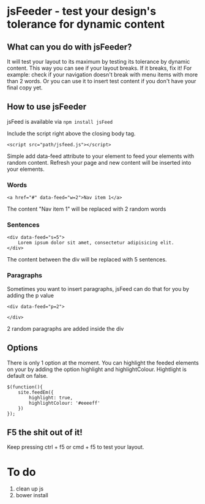 
# jsFeeder - test your design's tolerance for dynamic content

## What can you do with jsFeeder?

It will test your layout to its maximum by testing its tolerance by dynamic content. This way you can see if your layout breaks. If it breaks, fix it! For example: check if your navigation doesn't break with menu items with more than 2 words. Or you can use it to insert test content if you don't have your final copy yet.

## How to use jsFeeder

jsFeed is available via `npm install jsFeed`


Include the script right above the closing body tag.

```
<script src="path/jsfeed.js"></script>
```


Simple add data-feed attribute to your element to feed your elements with random content.
Refresh your page and new content will be inserted into your elements.

### Words

```
<a href="#" data-feed="w=2">Nav item 1</a>
```

The content "Nav item 1" will be replaced with 2 random words

### Sentences

```
<div data-feed="s=5">
    Lorem ipsum dolor sit amet, consectetur adipisicing elit.
</div>
```

The content between the div will be replaced with 5 sentences.

### Paragraphs

Sometimes you want to insert paragraphs, jsFeed can do that for you by adding the p value

```
<div data-feed="p=2">
    
</div>
```

2 random paragraphs are added inside the div

## Options
There is only 1 option at the moment. You can highlight the feeded elements on your by adding the option highlight and highlightColour. Hightlight is default on false.

```
$(function(){
    site.feedEm({
        highlight: true,
        highlightColour: '#eeeeff'
    })
});
```

## F5 the shit out of it!
Keep pressing ctrl + f5 or cmd + f5 to test your layout.


# To do
1. clean up js
3. bower install